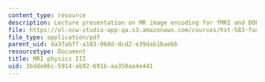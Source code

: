```yaml
---
content_type: resource
description: Lecture presentation on MR image encoding for fMRI and BOLD contrast.
file: https://ol-ocw-studio-app-qa.s3.amazonaws.com/courses/hst-583-functional-magnetic-resonance-imaging-data-acquisition-and-analysis-fall-2008/3bdde86c5914ab92691baa350aa4e441_1001_lw_physics3.pdf
file_type: application/pdf
parent_uid: 4a37abf7-a103-068d-dcd2-e39dab1baebb
resourcetype: Document
title: MRI physics III
uid: 3bdde86c-5914-ab92-691b-aa350aa4e441
---
```

